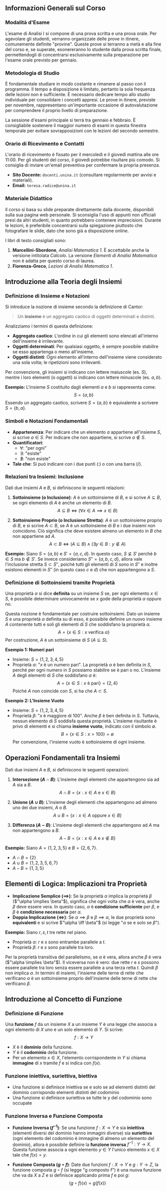 ## Informazioni Generali sul Corso

### Modalità d'Esame
L'esame di Analisi I si compone di una prova scritta e una prova orale. Per agevolare gli studenti, verranno organizzate delle prove in itinere, comunemente definite "provine". Queste prove si terranno a metà e alla fine del corso e, se superate, esonereranno lo studente dalla prova scritta finale, permettendogli di concentrarsi esclusivamente sulla preparazione per l'esame orale previsto per gennaio.

### Metodologia di Studio
È fondamentale studiare in modo costante e rimanere al passo con il programma. Il tempo a disposizione è limitato, pertanto la sola frequenza delle lezioni non è sufficiente. È necessario dedicare tempo allo studio individuale per consolidare i concetti appresi. Le prove in itinere, previste per novembre, rappresentano un'importante occasione di autovalutazione per comprendere il proprio livello di preparazione.

La sessione d'esami principale si terrà tra gennaio e febbraio. È consigliabile sostenere il maggior numero di esami in questa finestra temporale per evitare sovrapposizioni con le lezioni del secondo semestre.

### Orario di Ricevimento e Contatti
L'orario di ricevimento è fissato per il mercoledì e il giovedì mattina alle ore 11:00. Per gli studenti del corso, il giovedì potrebbe risultare più comodo. Si consiglia di inviare un'email preventiva per confermare la propria presenza.

- **Sito Docente:** `docenti.unina.it` (consultare regolarmente per avvisi e materiali).
- **Email:** `teresa.radice@unina.it`

### Materiale Didattico
Il corso si basa su slide preparate direttamente dalla docente, disponibili sulla sua pagina web personale. Si sconsiglia l'uso di appunti non ufficiali presi da altri studenti, in quanto potrebbero contenere imprecisioni. Durante le lezioni, è preferibile concentrarsi sulla spiegazione piuttosto che fotografare le slide, dato che sono già a disposizione online.

I libri di testo consigliati sono:
1.  **Marcellini-Sbordone**, *Analisi Matematica 1*. È accettabile anche la versione intitolata *Calcolo*. La versione *Elementi di Analisi Matematica* non è adatta per questo corso di laurea.
2.  **Fiorenza-Greco**, *Lezioni di Analisi Matematica 1*.

## Introduzione alla Teoria degli Insiemi

### Definizione di Insieme e Notazioni
Si introduce la nozione di insieme secondo la definizione di Cantor:

> Un **insieme** è un aggregato caotico di oggetti determinati e distinti.

Analizziamo i termini di questa definizione:
- **Aggregato caotico**: L'ordine in cui gli elementi sono elencati all'interno dell'insieme è irrilevante.
- **Oggetti determinati**: Per qualsiasi oggetto, è sempre possibile stabilire se esso appartenga o meno all'insieme.
- **Oggetti distinti**: Ogni elemento all'interno dell'insieme viene considerato una sola volta; le ripetizioni sono irrilevanti.

Per convenzione, gli insiemi si indicano con lettere maiuscole (es. $S$), mentre i loro elementi (o oggetti) si indicano con lettere minuscole (es. $a, b$).

**Esempio:**
L'insieme $S$ costituito dagli elementi $a$ e $b$ si rappresenta come:
$$S = \{a, b\}$$
Essendo un aggregato caotico, scrivere $S = \{a, b\}$ è equivalente a scrivere $S = \{b, a\}$.

### Simboli e Notazioni Fondamentali
- **Appartenenza**: Per indicare che un elemento $a$ appartiene all'insieme $S$, si scrive $a \in S$. Per indicare che non appartiene, si scrive $a \notin S$.
- **Quantificatori**: 
  - $\forall$: "per ogni"
  - $\exists$: "esiste"
  - $\nexists$: "non esiste"
- **Tale che**: Si può indicare con i due punti ($:$) o con una barra (/).

### Relazioni tra Insiemi: Inclusione
Dati due insiemi $A$ e $B$, si definiscono le seguenti relazioni:

1.  **Sottoinsieme (o Inclusione)**: $A$ è un sottoinsieme di $B$, e si scrive $A \subseteq B$, se ogni elemento di $A$ è anche un elemento di $B$.
    $$A \subseteq B \iff (\forall x \in A \implies x \in B)$$

2.  **Sottoinsieme Proprio (o Inclusione Stretta)**: $A$ è un sottoinsieme proprio di $B$, e si scrive $A \subset B$, se $A$ è un sottoinsieme di $B$ e i due insiemi non coincidono. Ciò significa che deve esistere almeno un elemento in $B$ che non appartiene ad $A$.
    $$A \subset B \iff (A \subseteq B) \land (\exists y \in B : y \notin A)$$

**Esempio:**
Siano $S = \{a, b\}$ e $S' = \{a, c, d\}$. In questo caso, $S \not\subseteq S'$ perché $b \in S$ ma $b \notin S'$.
Se invece consideriamo $S'' = \{a, b, c, d\}$, allora vale l'inclusione stretta $S \subset S''$, poiché tutti gli elementi di $S$ sono in $S''$ e inoltre esistono elementi in $S''$ (in questo caso $c$ e $d$) che non appartengono a $S$.

### Definizione di Sottoinsiemi tramite Proprietà
Una proprietà $\alpha$ si dice **definita** su un insieme $S$ se, per ogni elemento $x \in S$, è possibile determinare univocamente se $x$ gode della proprietà $\alpha$ oppure no.

Questa nozione è fondamentale per costruire sottoinsiemi. Dato un insieme $S$ e una proprietà $\alpha$ definita su di esso, è possibile definire un nuovo insieme $A$ contenente tutti e soli gli elementi di $S$ che soddisfano la proprietà $\alpha$.
$$A = \{x \in S : x \text{ verifica } \alpha\}$$
Per costruzione, $A$ è un sottoinsieme di $S$ ($A \subseteq S$).

**Esempio 1: Numeri pari**
- Insieme: $S = \{1, 2, 3, 4, 5\}$
- Proprietà $\alpha$: "$x$ è un numero pari".
La proprietà $\alpha$ è ben definita in $S$, perché per ogni numero in $S$ possiamo stabilire se è pari o no.
L'insieme $A$ degli elementi di $S$ che soddisfano $\alpha$ è:
$$A = \{x \in S : x \text{ è pari}\} = \{2, 4\}$$
Poiché $A$ non coincide con $S$, si ha che $A \subset S$.

**Esempio 2: L'Insieme Vuoto**
- Insieme: $S = \{1, 2, 3, 4, 5\}$
- Proprietà $\beta$: "$x$ è maggiore di 100".
Anche $\beta$ è ben definita in $S$. Tuttavia, nessun elemento di $S$ soddisfa questa proprietà. L'insieme risultante è privo di elementi e si chiama **insieme vuoto**, indicato con il simbolo $\emptyset$.
$$B = \{x \in S : x > 100\} = \emptyset$$
Per convenzione, l'insieme vuoto è sottoinsieme di ogni insieme.

## Operazioni Fondamentali tra Insiemi
Dati due insiemi $A$ e $B$, si definiscono le seguenti operazioni:

1.  **Intersezione ($A \cap B$)**: L'insieme degli elementi che appartengono sia ad $A$ sia a $B$.
    $$A \cap B = \{x : x \in A \text{ e } x \in B\}$$

2.  **Unione ($A \cup B$)**: L'insieme degli elementi che appartengono ad almeno uno dei due insiemi, $A$ o $B$.
    $$A \cup B = \{x : x \in A \text{ oppure } x \in B\}$$

3.  **Differenza ($A - B$)**: L'insieme degli elementi che appartengono ad $A$ ma non appartengono a $B$.
    $$A - B = \{x : x \in A \text{ e } x \notin B\}$$

**Esempio:**
Siano $A = \{1, 2, 3, 5\}$ e $B = \{2, 6, 7\}$.
- $A \cap B = \{2\}$
- $A \cup B = \{1, 2, 3, 5, 6, 7\}$
- $A - B = \{1, 3, 5\}$

## Elementi di Logica: Implicazioni tra Proprietà

- **Implicazione Semplice ($\implies$)**: Se la proprietà $\alpha$ implica la proprietà $\beta$ ($"\alpha \implies \beta"$), significa che ogni volta che $\alpha$ è vera, anche $\beta$ deve essere vera. In questo caso, $\alpha$ è **condizione sufficiente** per $\beta$, e $\beta$ è **condizione necessaria** per $\alpha$.
- **Doppia Implicazione ($\iff$)**: Se $\alpha \implies \beta$ e $\beta \implies \alpha$, le due proprietà sono **equivalenti** e si scrive $"\alpha \iff \beta"$ (si legge "$\alpha$ se e solo se $\beta$").

**Esempio:**
Siano $r, s, t$ tre rette nel piano.
- Proprietà $\alpha$: $r$ e $s$ sono entrambe parallele a $t$.
- Proprietà $\beta$: $r$ e $s$ sono parallele tra loro.

Per la proprietà transitiva del parallelismo, se $\alpha$ è vera, allora anche $\beta$ è vera ($"\alpha \implies \beta"$). Il viceversa non è vero: due rette $r$ e $s$ possono essere parallele tra loro senza essere parallele a una terza retta $t$. Quindi $\beta$ non implica $\alpha$.
In termini di insiemi, l'insieme delle terne di rette che verificano $\alpha$ è un sottoinsieme proprio dell'insieme delle terne di rette che verificano $\beta$.

## Introduzione al Concetto di Funzione

### Definizione di Funzione
Una **funzione** $f$ da un insieme $X$ a un insieme $Y$ è una legge che associa a ogni elemento di $X$ uno e un solo elemento di $Y$. Si scrive:
$$f: X \to Y$$
- $X$ è il **dominio** della funzione.
- $Y$ è il **codominio** della funzione.
- Per un elemento $x \in X$, l'elemento corrispondente in $Y$ si chiama **immagine** di $x$ tramite $f$ e si indica con $f(x)$.
### Funzione iniettiva, suriettiva, biettiva
- Una funzione si definisce iniettiva se e solo se ad elementi distinti del dominio corrispondo elementi distinti del codominio
- Una funzione si definisce suriettiva se tutte le y del codominio sono occupate
### Funzione Inversa e Funzione Composta
- **Funzione Inversa ($f^{-1}$)**: Se una funzione $f: X \to Y$ è sia **iniettiva** (elementi diversi del dominio hanno immagini diverse) sia **suriettiva** (ogni elemento del codominio è immagine di almeno un elemento del dominio), allora è possibile definire la **funzione inversa** $f^{-1}: Y \to X$. Questa funzione associa a ogni elemento $y \in Y$ l'unico elemento $x \in X$ tale che $f(x) = y$.

- **Funzione Composta ($g \circ f$)**: Date due funzioni $f: X \to Y$ e $g: Y \to Z$, la funzione composta $g \circ f$ (si legge "g composto f") è una nuova funzione che va da $X$ a $Z$ e si definisce applicando prima $f$ e poi $g$:
    $$(g \circ f)(x) = g(f(x))$$